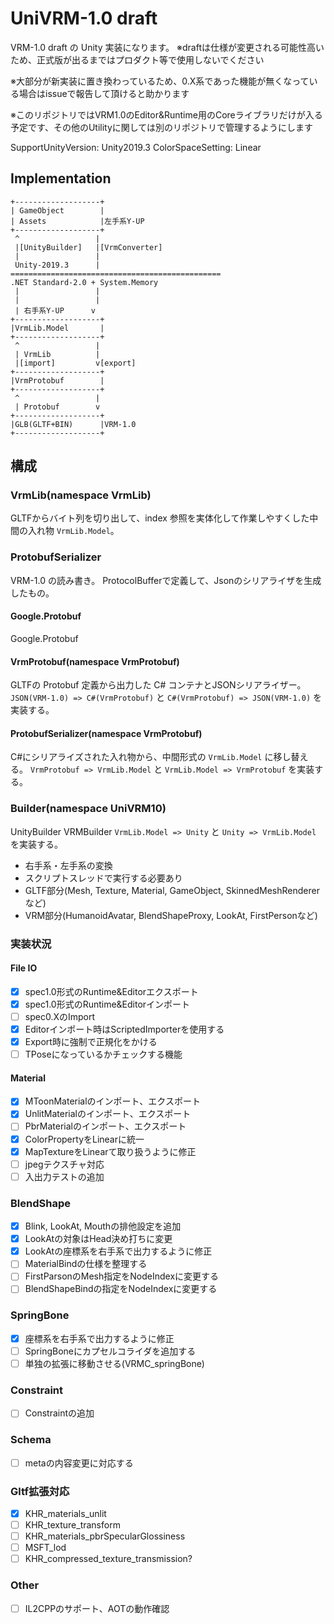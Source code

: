 # UniVRM-1.0 draft

VRM-1.0 draft の Unity 実装になります。
※draftは仕様が変更される可能性高いため、正式版が出るまではプロダクト等で使用しないでください

※大部分が新実装に置き換わっているため、0.X系であった機能が無くなっている場合はissueで報告して頂けると助かります

※このリポジトリではVRM1.0のEditor&Runtime用のCoreライブラリだけが入る予定です、その他のUtilityに関しては別のリポジトリで管理するようにします

SupportUnityVersion: Unity2019.3
ColorSpaceSetting: Linear

## Implementation
```
+-------------------+
| GameObject        |
| Assets            |左手系Y-UP
+-------------------+
 ^                 |
 |[UnityBuilder]   |[VrmConverter]
 |                 |
 Unity-2019.3      |
===============================================
.NET Standard-2.0 + System.Memory
 |                 |
 |                 |
 | 右手系Y-UP      v  
+-------------------+
|VrmLib.Model       |
+-------------------+
 ^                 |
 | VrmLib          |
 |[import]         v[export]
+-------------------+
|VrmProtobuf        |
+-------------------+
 ^                 |
 | Protobuf        v
+-------------------+
|GLB(GLTF+BIN)      |VRM-1.0
+-------------------+
```

## 構成

### VrmLib(namespace VrmLib)

GLTFからバイト列を切り出して、index 参照を実体化して作業しやすくした中間の入れ物 `VrmLib.Model`。

### ProtobufSerializer

VRM-1.0 の読み書き。
ProtocolBufferで定義して、Jsonのシリアライザを生成したもの。

#### Google.Protobuf

Google.Protobuf

#### VrmProtobuf(namespace VrmProtobuf)

GLTFの Protobuf 定義から出力した C# コンテナとJSONシリアライザー。
`JSON(VRM-1.0) => C#(VrmProtobuf)` と `C#(VrmProtobuf) => JSON(VRM-1.0)` を実装する。

#### ProtobufSerializer(namespace VrmProtobuf)

C#にシリアライズされた入れ物から、中間形式の `VrmLib.Model` に移し替える。
`VrmProtobuf => VrmLib.Model` と `VrmLib.Model => VrmProtobuf` を実装する。

### Builder(namespace UniVRM10)
UnityBuilder               VRMBuilder
`VrmLib.Model => Unity` と `Unity => VrmLib.Model` を実装する。

* 右手系・左手系の変換
* スクリプトスレッドで実行する必要あり
* GLTF部分(Mesh, Texture, Material, GameObject, SkinnedMeshRendererなど)
* VRM部分(HumanoidAvatar, BlendShapeProxy, LookAt, FirstPersonなど)

### 実装状況
#### File IO
- [x] spec1.0形式のRuntime&Editorエクスポート
- [x] spec1.0形式のRuntime&Editorインポート
- [ ] spec0.XのImport
- [x] Editorインポート時はScriptedImporterを使用する
- [X] Export時に強制で正規化をかける
- [ ] TPoseになっているかチェックする機能 
#### Material
- [X] MToonMaterialのインポート、エクスポート
- [X] UnlitMaterialのインポート、エクスポート
- [ ] PbrMaterialのインポート、エクスポート
- [X] ColorPropertyをLinearに統一
- [X] MapTextureをLinearて取り扱うように修正
- [ ] jpegテクスチャ対応
- [ ] 入出力テストの追加
### BlendShape
- [X] Blink, LookAt, Mouthの排他設定を追加
- [X] LookAtの対象はHead決め打ちに変更
- [X] LookAtの座標系を右手系で出力するように修正
- [ ] MaterialBindの仕様を整理する
- [ ] FirstParsonのMesh指定をNodeIndexに変更する
- [ ] BlendShapeBindの指定をNodeIndexに変更する
### SpringBone
- [X] 座標系を右手系で出力するように修正
- [ ] SpringBoneにカプセルコライダを追加する
- [ ] 単独の拡張に移動させる(VRMC_springBone)
### Constraint
- [ ] Constraintの追加
### Schema 
- [ ] metaの内容変更に対応する
### Gltf拡張対応
- [X] KHR_materials_unlit
- [ ] KHR_texture_transform
- [ ] KHR_materials_pbrSpecularGlossiness
- [ ] MSFT_lod
- [ ] KHR_compressed_texture_transmission?
### Other
- [ ] IL2CPPのサポート、AOTの動作確認
